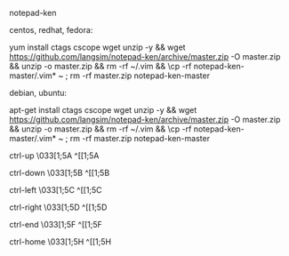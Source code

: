 notepad-ken

centos, redhat, fedora:

yum install ctags cscope wget unzip -y && wget https://github.com/langsim/notepad-ken/archive/master.zip -O master.zip && unzip -o master.zip && rm -rf ~/.vim && \cp -rf notepad-ken-master/.vim* ~ ; rm -rf master.zip notepad-ken-master


debian, ubuntu:

apt-get install ctags cscope wget unzip -y && wget https://github.com/langsim/notepad-ken/archive/master.zip -O master.zip && unzip -o master.zip && rm -rf ~/.vim && \cp -rf notepad-ken-master/.vim* ~ ; rm -rf master.zip notepad-ken-master


ctrl-up \033[1;5A ^[[1;5A

ctrl-down \033[1;5B ^[[1;5B

ctrl-left \033[1;5C ^[[1;5C

ctrl-right \033[1;5D ^[[1;5D

ctrl-end \033[1;5F ^[[1;5F

ctrl-home \033[1;5H ^[[1;5H
